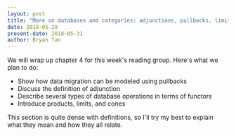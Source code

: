 ```yaml
---
layout: post
title: "More on databases and categories: adjunctions, pullbacks, limits"
date: 2018-05-29
present-date: 2018-05-31
author: Bryan Tan
---
```


We will wrap up chapter 4 for this week's reading group. Here's what we plan to do:

  - Show how data migration can be modeled using pullbacks
  - Discuss the definition of adjunction
  - Describe several types of database operations in terms of functors
  - Introduce products, limits, and cones

This section is quite dense with definitions, so I'll try my best to explain what they mean and how they all relate.
